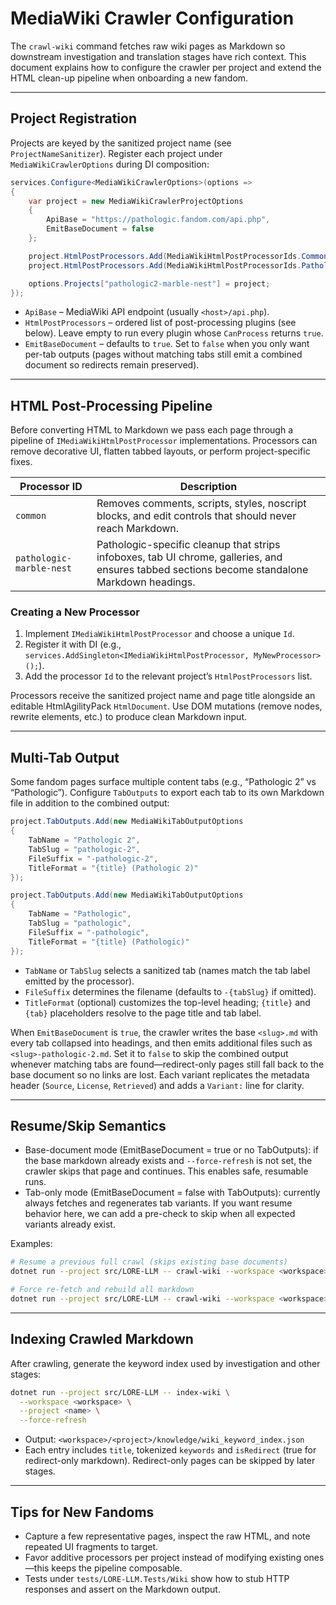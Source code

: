 # MediaWiki Crawler Configuration

The `crawl-wiki` command fetches raw wiki pages as Markdown so downstream investigation and translation stages have rich context. This document explains how to configure the crawler per project and extend the HTML clean-up pipeline when onboarding a new fandom.

---

## Project Registration

Projects are keyed by the sanitized project name (see `ProjectNameSanitizer`). Register each project under `MediaWikiCrawlerOptions` during DI composition:

```csharp
services.Configure<MediaWikiCrawlerOptions>(options =>
{
    var project = new MediaWikiCrawlerProjectOptions
    {
        ApiBase = "https://pathologic.fandom.com/api.php",
        EmitBaseDocument = false
    };

    project.HtmlPostProcessors.Add(MediaWikiHtmlPostProcessorIds.Common);
    project.HtmlPostProcessors.Add(MediaWikiHtmlPostProcessorIds.PathologicMarbleNest);

    options.Projects["pathologic2-marble-nest"] = project;
});
```

* `ApiBase` – MediaWiki API endpoint (usually `<host>/api.php`).
* `HtmlPostProcessors` – ordered list of post-processing plugins (see below). Leave empty to run every plugin whose `CanProcess` returns `true`.
* `EmitBaseDocument` – defaults to `true`. Set to `false` when you only want per-tab outputs (pages without matching tabs still emit a combined document so redirects remain preserved).

---

## HTML Post-Processing Pipeline

Before converting HTML to Markdown we pass each page through a pipeline of `IMediaWikiHtmlPostProcessor` implementations. Processors can remove decorative UI, flatten tabbed layouts, or perform project-specific fixes.

| Processor ID | Description |
| --- | --- |
| `common` | Removes comments, scripts, styles, noscript blocks, and edit controls that should never reach Markdown. |
| `pathologic-marble-nest` | Pathologic-specific cleanup that strips infoboxes, tab UI chrome, galleries, and ensures tabbed sections become standalone Markdown headings. |

### Creating a New Processor

1. Implement `IMediaWikiHtmlPostProcessor` and choose a unique `Id`.
2. Register it with DI (e.g., `services.AddSingleton<IMediaWikiHtmlPostProcessor, MyNewProcessor>();`).
3. Add the processor `Id` to the relevant project’s `HtmlPostProcessors` list.

Processors receive the sanitized project name and page title alongside an editable HtmlAgilityPack `HtmlDocument`. Use DOM mutations (remove nodes, rewrite elements, etc.) to produce clean Markdown input.

---

## Multi-Tab Output

Some fandom pages surface multiple content tabs (e.g., “Pathologic 2” vs “Pathologic”). Configure `TabOutputs` to export each tab to its own Markdown file in addition to the combined output:

```csharp
project.TabOutputs.Add(new MediaWikiTabOutputOptions
{
    TabName = "Pathologic 2",
    TabSlug = "pathologic-2",
    FileSuffix = "-pathologic-2",
    TitleFormat = "{title} (Pathologic 2)"
});

project.TabOutputs.Add(new MediaWikiTabOutputOptions
{
    TabName = "Pathologic",
    TabSlug = "pathologic",
    FileSuffix = "-pathologic",
    TitleFormat = "{title} (Pathologic)"
});
```

- `TabName` or `TabSlug` selects a sanitized tab (names match the tab label emitted by the processor).
- `FileSuffix` determines the filename (defaults to `-{tabSlug}` if omitted).
- `TitleFormat` (optional) customizes the top-level heading; `{title}` and `{tab}` placeholders resolve to the page title and tab label.

When `EmitBaseDocument` is `true`, the crawler writes the base `<slug>.md` with every tab collapsed into headings, and then emits additional files such as `<slug>-pathologic-2.md`. Set it to `false` to skip the combined output whenever matching tabs are found—redirect-only pages still fall back to the base document so no links are lost. Each variant replicates the metadata header (`Source`, `License`, `Retrieved`) and adds a `Variant:` line for clarity.

---

## Resume/Skip Semantics

- Base-document mode (EmitBaseDocument = true or no TabOutputs): if the base markdown already exists and `--force-refresh` is not set, the crawler skips that page and continues. This enables safe, resumable runs.
- Tab-only mode (EmitBaseDocument = false with TabOutputs): currently always fetches and regenerates tab variants. If you want resume behavior here, we can add a pre-check to skip when all expected variants already exist.

Examples:

```bash
# Resume a previous full crawl (skips existing base documents)
dotnet run --project src/LORE-LLM -- crawl-wiki --workspace <workspace> --project <name>

# Force re-fetch and rebuild all markdown
dotnet run --project src/LORE-LLM -- crawl-wiki --workspace <workspace> --project <name> --force-refresh
```

---

## Indexing Crawled Markdown

After crawling, generate the keyword index used by investigation and other stages:

```bash
dotnet run --project src/LORE-LLM -- index-wiki \
  --workspace <workspace> \
  --project <name> \
  --force-refresh
```

- Output: `<workspace>/<project>/knowledge/wiki_keyword_index.json`
- Each entry includes `title`, tokenized `keywords` and `isRedirect` (true for redirect-only markdown). Redirect-only pages can be skipped by later stages.

---

## Tips for New Fandoms

- Capture a few representative pages, inspect the raw HTML, and note repeated UI fragments to target.
- Favor additive processors per project instead of modifying existing ones—this keeps the pipeline composable.
- Tests under `tests/LORE-LLM.Tests/Wiki` show how to stub HTTP responses and assert on the Markdown output.

